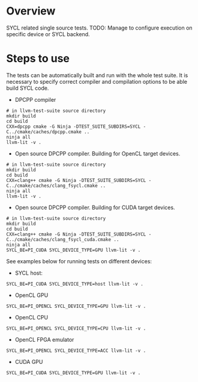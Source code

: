# Overview
SYCL related single source tests.
TODO: Manage to configure execution on specific device or SYCL backend.


# Steps to use
The tests can be automatically built and run with the whole test suite.
It is necessary to specify correct compiler and compilation options to be
able build SYCL code.

 - DPCPP compiler
```
# in llvm-test-suite source directory
mkdir build
cd build
CXX=dpcpp cmake -G Ninja -DTEST_SUITE_SUBDIRS=SYCL -C../cmake/caches/dpcpp.cmake ..
ninja all
llvm-lit -v .
```
 - Open source DPCPP compiler. Building for OpenCL target devices.
```
# in llvm-test-suite source directory
mkdir build
cd build
CXX=clang++ cmake -G Ninja -DTEST_SUITE_SUBDIRS=SYCL -C../cmake/caches/clang_fsycl.cmake ..
ninja all
llvm-lit -v .
```

 - Open source DPCPP compiler. Building for CUDA target devices.
```
# in llvm-test-suite source directory
mkdir build
cd build
CXX=clang++ cmake -G Ninja -DTEST_SUITE_SUBDIRS=SYCL -C../cmake/caches/clang_fsycl_cuda.cmake ..
ninja all
SYCL_BE=PI_CUDA SYCL_DEVICE_TYPE=GPU llvm-lit -v .
```


See examples below for running tests on different devices:
 - SYCL host:
```
SYCL_BE=PI_CUDA SYCL_DEVICE_TYPE=host llvm-lit -v .
```
 - OpenCL GPU
```
SYCL_BE=PI_OPENCL SYCL_DEVICE_TYPE=GPU llvm-lit -v .
```
 - OpenCL CPU
```
SYCL_BE=PI_OPENCL SYCL_DEVICE_TYPE=CPU llvm-lit -v .
```
 - OpenCL FPGA emulator
```
SYCL_BE=PI_OPENCL SYCL_DEVICE_TYPE=ACC llvm-lit -v .
```
 * CUDA GPU
```
SYCL_BE=PI_CUDA SYCL_DEVICE_TYPE=GPU llvm-lit -v .
```




